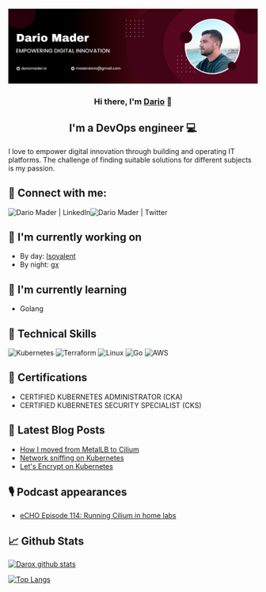 <p align="center">
  <a href="https://dariomader.io" target="_blank" rel="noreferrer"><img src="https://github.com/darox/darox/blob/main/img/header.png?raw=true" alt="my banner"></a>
</p>

<h3 align="center">
Hi there, I'm <a href="https://dariomader.io" target="_blank" rel="noreferrer">Dario</a> 👋
</h3>

<h2 align="center">
I'm a DevOps engineer 💻
</h2>

I love to empower digital innovation through building and operating IT platforms. The challenge of finding suitable solutions for different subjects is my passion.

## 🤝 Connect with me:

<a href="https://www.linkedin.com/in/dario-mader-132077130/"><img align="left" src="https://img.shields.io/badge/linkedin-%230077B5.svg?style=for-the-badge&logo=linkedin&logoColor=white" alt="Dario Mader | LinkedIn"/></a>
<a href="https://twitter.com/dari0x"><img align="left" src="https://img.shields.io/badge/Twitter-%231DA1F2.svg?style=for-the-badge&logo=Twitter&logoColor=white" alt="Dario Mader | Twitter"/></a><br>

## 🔭 I'm currently working on

- By day: [Isovalent](https://github.com/isovalent)
- By night: [gx](https://github.com/darox/gx)

## 🌱 I'm currently learning

- Golang

## 💼 Technical Skills

![Kubernetes](https://img.shields.io/badge/kubernetes-%23326ce5.svg?style=for-the-badge&logo=kubernetes&logoColor=white)
![Terraform](https://img.shields.io/badge/Terraform-7B42BC?style=for-the-badge&logo=terraform&logoColor=white)
![Linux](https://img.shields.io/badge/Linux-FCC624?style=for-the-badge&logo=linux&logoColor=black)
![Go](https://img.shields.io/badge/go-%2300ADD8.svg?style=for-the-badge&logo=go&logoColor=white)
![AWS](https://img.shields.io/badge/Amazon_AWS-FF9900?style=for-the-badge&logo=amazonaws&logoColor=white)

## 🏅 Certifications

- CERTIFIED KUBERNETES ADMINISTRATOR (CKA)
- CERTIFIED KUBERNETES SECURITY SPECIALIST (CKS)

## 📝 Latest Blog Posts

- [How I moved from MetalLB to Cilium](https://dariomader.io/post/how_i_moved_from_metallb_to_cilium/)
- [Network sniffing on Kubernetes](https://dariomader.io/post/k8s-network-sniffing/)
- [Let's Encrypt on Kubernetes](https://dariomader.io/post/k8s-letsencrypt-cert-manager/)

## 🎙️ Podcast appearances

- [eCHO Episode 114: Running Cilium in home labs](https://www.youtube.com/watch?v=rrT9BiZonlY&t=19s)

## 📈 Github Stats

[![Darox github stats](https://github-readme-stats.vercel.app/api?username=darox&count_private=true)](https://github.com/darox)

[![Top Langs](https://github-readme-stats.vercel.app/api/top-langs/?username=darox&layout=compact&count_private=true)](https://github.com/darox)
